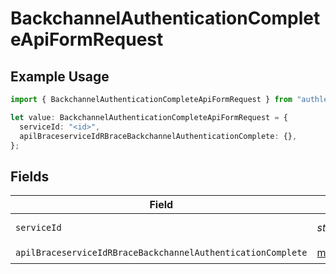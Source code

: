 # BackchannelAuthenticationCompleteApiFormRequest

## Example Usage

```typescript
import { BackchannelAuthenticationCompleteApiFormRequest } from "authlete-typescript-sdk/models/operations";

let value: BackchannelAuthenticationCompleteApiFormRequest = {
  serviceId: "<id>",
  apilBraceserviceIdRBraceBackchannelAuthenticationComplete: {},
};
```

## Fields

| Field                                                                                                                                         | Type                                                                                                                                          | Required                                                                                                                                      | Description                                                                                                                                   |
| --------------------------------------------------------------------------------------------------------------------------------------------- | --------------------------------------------------------------------------------------------------------------------------------------------- | --------------------------------------------------------------------------------------------------------------------------------------------- | --------------------------------------------------------------------------------------------------------------------------------------------- |
| `serviceId`                                                                                                                                   | *string*                                                                                                                                      | :heavy_check_mark:                                                                                                                            | A service ID.                                                                                                                                 |
| `apilBraceserviceIdRBraceBackchannelAuthenticationComplete`                                                                                   | [models.APILBraceserviceIdRBraceBackchannelAuthenticationComplete](../../models/apilbraceserviceidrbracebackchannelauthenticationcomplete.md) | :heavy_check_mark:                                                                                                                            | N/A                                                                                                                                           |